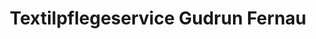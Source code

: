 ---
title: "Textilpflegeservice Gudrun Fernau"
url: /grossenhain/textilpflegeservice-gudrun-fernau/
shop: Wäscherei
---